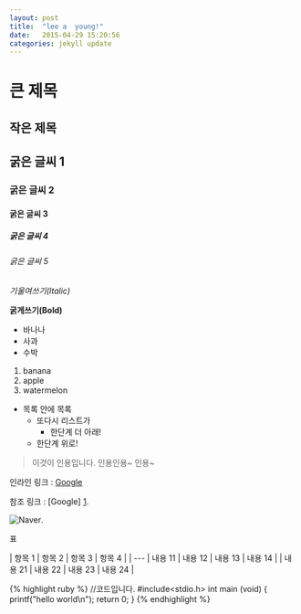 ```yaml
---
layout: post
title:  "lee a  young!"
date:   2015-04-29 15:20:56
categories: jekyll update
---
```

큰 제목 
==========   

작은 제목 
-------------



## 굵은 글씨 1 

### 굵은 글씨 2 

#### 굵은 글씨 3 

##### 굵은 글씨 4 

###### 굵은 글씨 5 


*기울여쓰기(Italic)*

**굵게쓰기(Bold)**




*   바나나
*   사과
*   수박


1.  banana
2.  apple
3.  watermelon



- 목록 안에 목록
    -  또다시 리스트가
        *  한단계 더 아래!
    -  한단계 위로!


> 이것이 인용입니다.
> 인용인용~
> 인용~

인라인 링크 :  [Google](http://www.google.com/)

참조 링크 : [Google] [1].

[1]: http://www.google.com/


![Naver](http://img.naver.net/static/www/u/2013/0731/nmms_224940510.gif).


표

| 항목 1 | 항목 2 | 항목 3 | 항목 4 |
| ---
| 내용 11 | 내용 12 | 내용 13 | 내용 14 |
| 내용 21 | 내용 22 | 내용 23 | 내용 24 |


{% highlight ruby %}
//코드입니다.
    #include<stdio.h>
    int main (void)
    {
	printf("hello world\n");
	return 0;
    }
{% endhighlight %}



[Naver]:      http://www.naver.com
